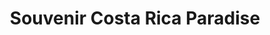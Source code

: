 ---
title: "Souvenir Costa Rica Paradise"
url: /quepos/souvenir-costa-rica-paradise/
shop: Andenken
---